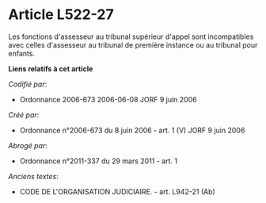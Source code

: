 # Article L522-27

Les fonctions d'assesseur au tribunal supérieur d'appel sont incompatibles avec celles d'assesseur au tribunal de première
instance ou au tribunal pour enfants.

**Liens relatifs à cet article**

_Codifié par_:

  - Ordonnance 2006-673 2006-06-08 JORF 9 juin 2006

_Créé par_:

  - Ordonnance n°2006-673 du 8 juin 2006 - art. 1 (V) JORF 9 juin 2006

_Abrogé par_:

  - Ordonnance n°2011-337 du 29 mars 2011 - art. 1

_Anciens textes_:

  - CODE DE L'ORGANISATION JUDICIAIRE. - art. L942-21 (Ab)
